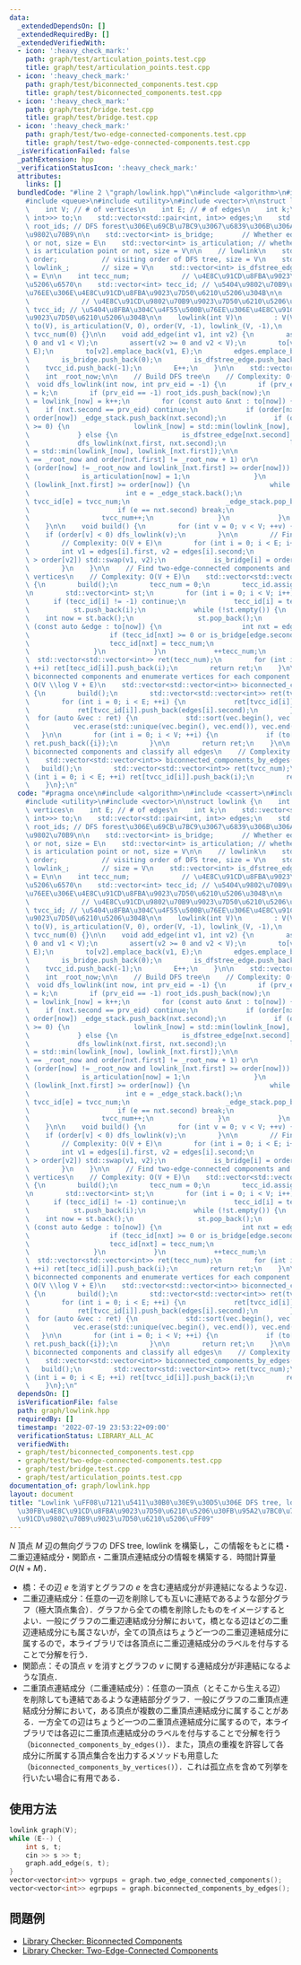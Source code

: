 ```yaml
---
data:
  _extendedDependsOn: []
  _extendedRequiredBy: []
  _extendedVerifiedWith:
  - icon: ':heavy_check_mark:'
    path: graph/test/articulation_points.test.cpp
    title: graph/test/articulation_points.test.cpp
  - icon: ':heavy_check_mark:'
    path: graph/test/biconnected_components.test.cpp
    title: graph/test/biconnected_components.test.cpp
  - icon: ':heavy_check_mark:'
    path: graph/test/bridge.test.cpp
    title: graph/test/bridge.test.cpp
  - icon: ':heavy_check_mark:'
    path: graph/test/two-edge-connected-components.test.cpp
    title: graph/test/two-edge-connected-components.test.cpp
  _isVerificationFailed: false
  _pathExtension: hpp
  _verificationStatusIcon: ':heavy_check_mark:'
  attributes:
    links: []
  bundledCode: "#line 2 \"graph/lowlink.hpp\"\n#include <algorithm>\n#include <cassert>\n\
    #include <queue>\n#include <utility>\n#include <vector>\n\nstruct lowlink {\n\
    \    int V; // # of vertices\n    int E; // # of edges\n    int k;\n    std::vector<std::vector<std::pair<int,\
    \ int>>> to;\n    std::vector<std::pair<int, int>> edges;\n    std::vector<int>\
    \ root_ids; // DFS forest\u306E\u69CB\u7BC9\u3067\u6839\u306B\u306A\u3063\u305F\
    \u9802\u70B9\n\n    std::vector<int> is_bridge;       // Whether edge i is bridge\
    \ or not, size = E\n    std::vector<int> is_articulation; // whether vertex i\
    \ is articulation point or not, size = V\n\n    // lowlink\n    std::vector<int>\
    \ order;           // visiting order of DFS tree, size = V\n    std::vector<int>\
    \ lowlink_;        // size = V\n    std::vector<int> is_dfstree_edge; // size\
    \ = E\n\n    int tecc_num;             // \u4E8C\u91CD\u8FBA\u9023\u7D50\u6210\
    \u5206\u6570\n    std::vector<int> tecc_id; // \u5404\u9802\u70B9\u304C\u4F55\u500B\
    \u76EE\u306E\u4E8C\u91CD\u8FBA\u9023\u7D50\u6210\u5206\u304B\n\n    int tvcc_num;\
    \             // \u4E8C\u91CD\u9802\u70B9\u9023\u7D50\u6210\u5206\u6570\n    std::vector<int>\
    \ tvcc_id; // \u5404\u8FBA\u304C\u4F55\u500B\u76EE\u306E\u4E8C\u91CD\u9802\u70B9\
    \u9023\u7D50\u6210\u5206\u304B\n\n    lowlink(int V)\n        : V(V), E(0), k(0),\
    \ to(V), is_articulation(V, 0), order(V, -1), lowlink_(V, -1),\n          tecc_num(0),\
    \ tvcc_num(0) {}\n\n    void add_edge(int v1, int v2) {\n        assert(v1 >=\
    \ 0 and v1 < V);\n        assert(v2 >= 0 and v2 < V);\n        to[v1].emplace_back(v2,\
    \ E);\n        to[v2].emplace_back(v1, E);\n        edges.emplace_back(v1, v2);\n\
    \        is_bridge.push_back(0);\n        is_dfstree_edge.push_back(0);\n    \
    \    tvcc_id.push_back(-1);\n        E++;\n    }\n\n    std::vector<int> _edge_stack;\n\
    \    int _root_now;\n\n    // Build DFS tree\n    // Complexity: O(V + E)\n  \
    \  void dfs_lowlink(int now, int prv_eid = -1) {\n        if (prv_eid < 0) _root_now\
    \ = k;\n        if (prv_eid == -1) root_ids.push_back(now);\n        order[now]\
    \ = lowlink_[now] = k++;\n        for (const auto &nxt : to[now]) {\n        \
    \    if (nxt.second == prv_eid) continue;\n            if (order[nxt.first] <\
    \ order[now]) _edge_stack.push_back(nxt.second);\n            if (order[nxt.first]\
    \ >= 0) {\n                lowlink_[now] = std::min(lowlink_[now], order[nxt.first]);\n\
    \            } else {\n                is_dfstree_edge[nxt.second] = 1;\n    \
    \            dfs_lowlink(nxt.first, nxt.second);\n                lowlink_[now]\
    \ = std::min(lowlink_[now], lowlink_[nxt.first]);\n\n                if ((order[now]\
    \ == _root_now and order[nxt.first] != _root_now + 1) or\n                   \
    \ (order[now] != _root_now and lowlink_[nxt.first] >= order[now])) {\n       \
    \             is_articulation[now] = 1;\n                }\n                if\
    \ (lowlink_[nxt.first] >= order[now]) {\n                    while (true) {\n\
    \                        int e = _edge_stack.back();\n                       \
    \ tvcc_id[e] = tvcc_num;\n                        _edge_stack.pop_back();\n  \
    \                      if (e == nxt.second) break;\n                    }\n  \
    \                  tvcc_num++;\n                }\n            }\n        }\n\
    \    }\n\n    void build() {\n        for (int v = 0; v < V; ++v) {\n        \
    \    if (order[v] < 0) dfs_lowlink(v);\n        }\n\n        // Find all bridges\n\
    \        // Complexity: O(V + E)\n        for (int i = 0; i < E; i++) {\n    \
    \        int v1 = edges[i].first, v2 = edges[i].second;\n            if (order[v1]\
    \ > order[v2]) std::swap(v1, v2);\n            is_bridge[i] = order[v1] < lowlink_[v2];\n\
    \        }\n    }\n\n    // Find two-edge-connected components and classify all\
    \ vertices\n    // Complexity: O(V + E)\n    std::vector<std::vector<int>> two_edge_connected_components()\
    \ {\n        build();\n        tecc_num = 0;\n        tecc_id.assign(V, -1);\n\
    \n        std::vector<int> st;\n        for (int i = 0; i < V; i++) {\n      \
    \      if (tecc_id[i] != -1) continue;\n            tecc_id[i] = tecc_num;\n \
    \           st.push_back(i);\n            while (!st.empty()) {\n            \
    \    int now = st.back();\n                st.pop_back();\n                for\
    \ (const auto &edge : to[now]) {\n                    int nxt = edge.first;\n\
    \                    if (tecc_id[nxt] >= 0 or is_bridge[edge.second]) continue;\n\
    \                    tecc_id[nxt] = tecc_num;\n                    st.push_back(nxt);\n\
    \                }\n            }\n            ++tecc_num;\n        }\n      \
    \  std::vector<std::vector<int>> ret(tecc_num);\n        for (int i = 0; i < V;\
    \ ++i) ret[tecc_id[i]].push_back(i);\n        return ret;\n    }\n\n    // Find\
    \ biconnected components and enumerate vertices for each component.\n    // Complexity:\
    \ O(V \\log V + E)\n    std::vector<std::vector<int>> biconnected_components_by_vertices()\
    \ {\n        build();\n        std::vector<std::vector<int>> ret(tvcc_num);\n\
    \        for (int i = 0; i < E; ++i) {\n            ret[tvcc_id[i]].push_back(edges[i].first);\n\
    \            ret[tvcc_id[i]].push_back(edges[i].second);\n        }\n\n      \
    \  for (auto &vec : ret) {\n            std::sort(vec.begin(), vec.end());\n \
    \           vec.erase(std::unique(vec.begin(), vec.end()), vec.end());\n     \
    \   }\n\n        for (int i = 0; i < V; ++i) {\n            if (to[i].empty())\
    \ ret.push_back({i});\n        }\n\n        return ret;\n    }\n\n    // Find\
    \ biconnected components and classify all edges\n    // Complexity: O(V + E)\n\
    \    std::vector<std::vector<int>> biconnected_components_by_edges() {\n     \
    \   build();\n        std::vector<std::vector<int>> ret(tvcc_num);\n        for\
    \ (int i = 0; i < E; ++i) ret[tvcc_id[i]].push_back(i);\n        return ret;\n\
    \    }\n};\n"
  code: "#pragma once\n#include <algorithm>\n#include <cassert>\n#include <queue>\n\
    #include <utility>\n#include <vector>\n\nstruct lowlink {\n    int V; // # of\
    \ vertices\n    int E; // # of edges\n    int k;\n    std::vector<std::vector<std::pair<int,\
    \ int>>> to;\n    std::vector<std::pair<int, int>> edges;\n    std::vector<int>\
    \ root_ids; // DFS forest\u306E\u69CB\u7BC9\u3067\u6839\u306B\u306A\u3063\u305F\
    \u9802\u70B9\n\n    std::vector<int> is_bridge;       // Whether edge i is bridge\
    \ or not, size = E\n    std::vector<int> is_articulation; // whether vertex i\
    \ is articulation point or not, size = V\n\n    // lowlink\n    std::vector<int>\
    \ order;           // visiting order of DFS tree, size = V\n    std::vector<int>\
    \ lowlink_;        // size = V\n    std::vector<int> is_dfstree_edge; // size\
    \ = E\n\n    int tecc_num;             // \u4E8C\u91CD\u8FBA\u9023\u7D50\u6210\
    \u5206\u6570\n    std::vector<int> tecc_id; // \u5404\u9802\u70B9\u304C\u4F55\u500B\
    \u76EE\u306E\u4E8C\u91CD\u8FBA\u9023\u7D50\u6210\u5206\u304B\n\n    int tvcc_num;\
    \             // \u4E8C\u91CD\u9802\u70B9\u9023\u7D50\u6210\u5206\u6570\n    std::vector<int>\
    \ tvcc_id; // \u5404\u8FBA\u304C\u4F55\u500B\u76EE\u306E\u4E8C\u91CD\u9802\u70B9\
    \u9023\u7D50\u6210\u5206\u304B\n\n    lowlink(int V)\n        : V(V), E(0), k(0),\
    \ to(V), is_articulation(V, 0), order(V, -1), lowlink_(V, -1),\n          tecc_num(0),\
    \ tvcc_num(0) {}\n\n    void add_edge(int v1, int v2) {\n        assert(v1 >=\
    \ 0 and v1 < V);\n        assert(v2 >= 0 and v2 < V);\n        to[v1].emplace_back(v2,\
    \ E);\n        to[v2].emplace_back(v1, E);\n        edges.emplace_back(v1, v2);\n\
    \        is_bridge.push_back(0);\n        is_dfstree_edge.push_back(0);\n    \
    \    tvcc_id.push_back(-1);\n        E++;\n    }\n\n    std::vector<int> _edge_stack;\n\
    \    int _root_now;\n\n    // Build DFS tree\n    // Complexity: O(V + E)\n  \
    \  void dfs_lowlink(int now, int prv_eid = -1) {\n        if (prv_eid < 0) _root_now\
    \ = k;\n        if (prv_eid == -1) root_ids.push_back(now);\n        order[now]\
    \ = lowlink_[now] = k++;\n        for (const auto &nxt : to[now]) {\n        \
    \    if (nxt.second == prv_eid) continue;\n            if (order[nxt.first] <\
    \ order[now]) _edge_stack.push_back(nxt.second);\n            if (order[nxt.first]\
    \ >= 0) {\n                lowlink_[now] = std::min(lowlink_[now], order[nxt.first]);\n\
    \            } else {\n                is_dfstree_edge[nxt.second] = 1;\n    \
    \            dfs_lowlink(nxt.first, nxt.second);\n                lowlink_[now]\
    \ = std::min(lowlink_[now], lowlink_[nxt.first]);\n\n                if ((order[now]\
    \ == _root_now and order[nxt.first] != _root_now + 1) or\n                   \
    \ (order[now] != _root_now and lowlink_[nxt.first] >= order[now])) {\n       \
    \             is_articulation[now] = 1;\n                }\n                if\
    \ (lowlink_[nxt.first] >= order[now]) {\n                    while (true) {\n\
    \                        int e = _edge_stack.back();\n                       \
    \ tvcc_id[e] = tvcc_num;\n                        _edge_stack.pop_back();\n  \
    \                      if (e == nxt.second) break;\n                    }\n  \
    \                  tvcc_num++;\n                }\n            }\n        }\n\
    \    }\n\n    void build() {\n        for (int v = 0; v < V; ++v) {\n        \
    \    if (order[v] < 0) dfs_lowlink(v);\n        }\n\n        // Find all bridges\n\
    \        // Complexity: O(V + E)\n        for (int i = 0; i < E; i++) {\n    \
    \        int v1 = edges[i].first, v2 = edges[i].second;\n            if (order[v1]\
    \ > order[v2]) std::swap(v1, v2);\n            is_bridge[i] = order[v1] < lowlink_[v2];\n\
    \        }\n    }\n\n    // Find two-edge-connected components and classify all\
    \ vertices\n    // Complexity: O(V + E)\n    std::vector<std::vector<int>> two_edge_connected_components()\
    \ {\n        build();\n        tecc_num = 0;\n        tecc_id.assign(V, -1);\n\
    \n        std::vector<int> st;\n        for (int i = 0; i < V; i++) {\n      \
    \      if (tecc_id[i] != -1) continue;\n            tecc_id[i] = tecc_num;\n \
    \           st.push_back(i);\n            while (!st.empty()) {\n            \
    \    int now = st.back();\n                st.pop_back();\n                for\
    \ (const auto &edge : to[now]) {\n                    int nxt = edge.first;\n\
    \                    if (tecc_id[nxt] >= 0 or is_bridge[edge.second]) continue;\n\
    \                    tecc_id[nxt] = tecc_num;\n                    st.push_back(nxt);\n\
    \                }\n            }\n            ++tecc_num;\n        }\n      \
    \  std::vector<std::vector<int>> ret(tecc_num);\n        for (int i = 0; i < V;\
    \ ++i) ret[tecc_id[i]].push_back(i);\n        return ret;\n    }\n\n    // Find\
    \ biconnected components and enumerate vertices for each component.\n    // Complexity:\
    \ O(V \\log V + E)\n    std::vector<std::vector<int>> biconnected_components_by_vertices()\
    \ {\n        build();\n        std::vector<std::vector<int>> ret(tvcc_num);\n\
    \        for (int i = 0; i < E; ++i) {\n            ret[tvcc_id[i]].push_back(edges[i].first);\n\
    \            ret[tvcc_id[i]].push_back(edges[i].second);\n        }\n\n      \
    \  for (auto &vec : ret) {\n            std::sort(vec.begin(), vec.end());\n \
    \           vec.erase(std::unique(vec.begin(), vec.end()), vec.end());\n     \
    \   }\n\n        for (int i = 0; i < V; ++i) {\n            if (to[i].empty())\
    \ ret.push_back({i});\n        }\n\n        return ret;\n    }\n\n    // Find\
    \ biconnected components and classify all edges\n    // Complexity: O(V + E)\n\
    \    std::vector<std::vector<int>> biconnected_components_by_edges() {\n     \
    \   build();\n        std::vector<std::vector<int>> ret(tvcc_num);\n        for\
    \ (int i = 0; i < E; ++i) ret[tvcc_id[i]].push_back(i);\n        return ret;\n\
    \    }\n};\n"
  dependsOn: []
  isVerificationFile: false
  path: graph/lowlink.hpp
  requiredBy: []
  timestamp: '2022-07-19 23:53:22+09:00'
  verificationStatus: LIBRARY_ALL_AC
  verifiedWith:
  - graph/test/biconnected_components.test.cpp
  - graph/test/two-edge-connected-components.test.cpp
  - graph/test/bridge.test.cpp
  - graph/test/articulation_points.test.cpp
documentation_of: graph/lowlink.hpp
layout: document
title: "Lowlink \uFF08\u7121\u5411\u30B0\u30E9\u30D5\u306E DFS tree, lowlink, \u6A4B\
  \u30FB\u4E8C\u91CD\u8FBA\u9023\u7D50\u6210\u5206\u30FB\u95A2\u7BC0\u70B9\u30FB\u4E8C\
  \u91CD\u9802\u70B9\u9023\u7D50\u6210\u5206\uFF09"
---
```


$N$ 頂点 $M$ 辺の無向グラフの DFS tree, lowlink を構築し，この情報をもとに橋・二重辺連結成分・関節点・二重頂点連結成分の情報を構築する．時間計算量 $O(N + M)$．

- 橋：その辺 $e$ を消すとグラフの $e$ を含む連結成分が非連結になるような辺．
- 二重辺連結成分：任意の一辺を削除しても互いに連結であるような部分グラフ（極大頂点集合）．グラフから全ての橋を削除したものをイメージするとよい．一般にグラフの二重辺連結成分分解において，橋となる辺はどの二重辺連結成分にも属さないが，全ての頂点はちょうど一つの二重辺連結成分に属するので，本ライブラリでは各頂点に二重辺連結成分のラベルを付与することで分解を行う．
- 関節点：その頂点 $v$ を消すとグラフの $v$ に関する連結成分が非連結になるような頂点．
- 二重頂点連結成分（二重連結成分）：任意の一頂点（とそこから生える辺）を削除しても連結であるような連結部分グラフ．一般にグラフの二重頂点連結成分分解において，ある頂点が複数の二重頂点連結成分に属することがある．一方全ての辺はちょうど一つの二重頂点連結成分に属するので，本ライブラリでは各辺に二重頂点連結成分のラベルを付与することで分解を行う（`biconnected_components_by_edges()`）．また，頂点の重複を許容して各成分に所属する頂点集合を出力するメソッドも用意した（`biconnected_components_by_vertices()`）．これは孤立点を含めて列挙を行いたい場合に有用である．

## 使用方法

```cpp
lowlink graph(V);
while (E--) {
    int s, t;
    cin >> s >> t;
    graph.add_edge(s, t);
}
vector<vector<int>> vgrpups = graph.two_edge_connected_components();
vector<vector<int>> egrpups = graph.biconnected_components_by_edges();
```

## 問題例

- [Library Checker: Biconnected Components](https://judge.yosupo.jp/problem/biconnected_components)
- [Library Checker: Two-Edge-Connected Components](https://judge.yosupo.jp/problem/two_edge_connected_components)
